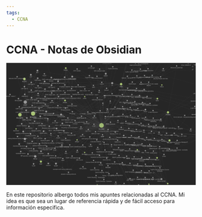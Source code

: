 ```yaml
---
tags:
  - CCNA
---
```

# CCNA - Notas de Obsidian

![](_anexos_/new_image_readme_0824.png)

En este repositorio albergo todos mis apuntes relacionadas al CCNA. Mi idea es que sea un lugar de referencia rápida y de fácil acceso para información especifica.

